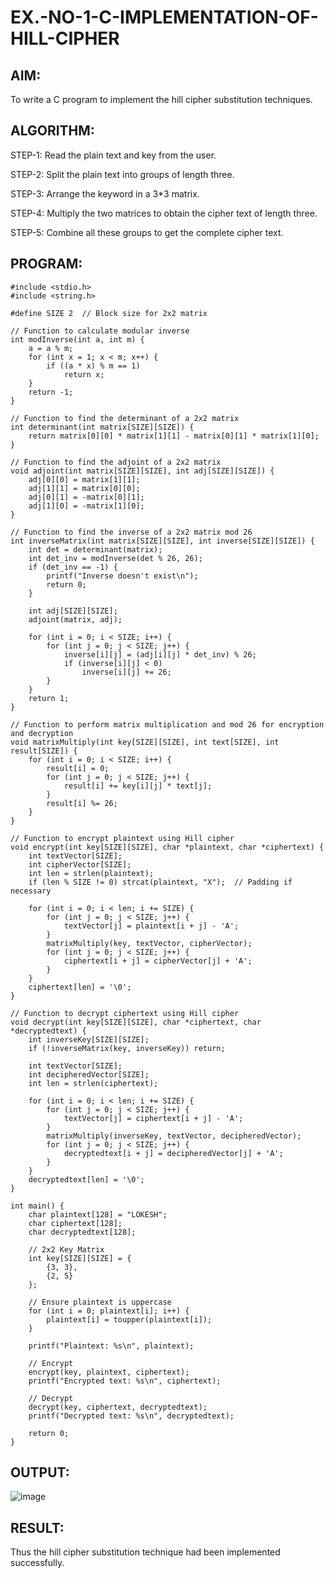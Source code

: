 # EX.-NO-1-C-IMPLEMENTATION-OF-HILL-CIPHER

## AIM:
To write a C program to implement the hill cipher substitution techniques.

## ALGORITHM:

STEP-1: Read the plain text and key from the user.

STEP-2: Split the plain text into groups of length three.

STEP-3: Arrange the keyword in a 3*3 matrix.

STEP-4: Multiply the two matrices to obtain the cipher text of length three.

STEP-5: Combine all these groups to get the complete cipher text.

## PROGRAM: 
```
#include <stdio.h>
#include <string.h>

#define SIZE 2  // Block size for 2x2 matrix

// Function to calculate modular inverse
int modInverse(int a, int m) {
    a = a % m;
    for (int x = 1; x < m; x++) {
        if ((a * x) % m == 1)
            return x;
    }
    return -1;
}

// Function to find the determinant of a 2x2 matrix
int determinant(int matrix[SIZE][SIZE]) {
    return matrix[0][0] * matrix[1][1] - matrix[0][1] * matrix[1][0];
}

// Function to find the adjoint of a 2x2 matrix
void adjoint(int matrix[SIZE][SIZE], int adj[SIZE][SIZE]) {
    adj[0][0] = matrix[1][1];
    adj[1][1] = matrix[0][0];
    adj[0][1] = -matrix[0][1];
    adj[1][0] = -matrix[1][0];
}

// Function to find the inverse of a 2x2 matrix mod 26
int inverseMatrix(int matrix[SIZE][SIZE], int inverse[SIZE][SIZE]) {
    int det = determinant(matrix);
    int det_inv = modInverse(det % 26, 26);
    if (det_inv == -1) {
        printf("Inverse doesn't exist\n");
        return 0;
    }

    int adj[SIZE][SIZE];
    adjoint(matrix, adj);

    for (int i = 0; i < SIZE; i++) {
        for (int j = 0; j < SIZE; j++) {
            inverse[i][j] = (adj[i][j] * det_inv) % 26;
            if (inverse[i][j] < 0)
                inverse[i][j] += 26;
        }
    }
    return 1;
}

// Function to perform matrix multiplication and mod 26 for encryption and decryption
void matrixMultiply(int key[SIZE][SIZE], int text[SIZE], int result[SIZE]) {
    for (int i = 0; i < SIZE; i++) {
        result[i] = 0;
        for (int j = 0; j < SIZE; j++) {
            result[i] += key[i][j] * text[j];
        }
        result[i] %= 26;
    }
}

// Function to encrypt plaintext using Hill cipher
void encrypt(int key[SIZE][SIZE], char *plaintext, char *ciphertext) {
    int textVector[SIZE];
    int cipherVector[SIZE];
    int len = strlen(plaintext);
    if (len % SIZE != 0) strcat(plaintext, "X");  // Padding if necessary

    for (int i = 0; i < len; i += SIZE) {
        for (int j = 0; j < SIZE; j++) {
            textVector[j] = plaintext[i + j] - 'A';
        }
        matrixMultiply(key, textVector, cipherVector);
        for (int j = 0; j < SIZE; j++) {
            ciphertext[i + j] = cipherVector[j] + 'A';
        }
    }
    ciphertext[len] = '\0';
}

// Function to decrypt ciphertext using Hill cipher
void decrypt(int key[SIZE][SIZE], char *ciphertext, char *decryptedtext) {
    int inverseKey[SIZE][SIZE];
    if (!inverseMatrix(key, inverseKey)) return;

    int textVector[SIZE];
    int decipheredVector[SIZE];
    int len = strlen(ciphertext);

    for (int i = 0; i < len; i += SIZE) {
        for (int j = 0; j < SIZE; j++) {
            textVector[j] = ciphertext[i + j] - 'A';
        }
        matrixMultiply(inverseKey, textVector, decipheredVector);
        for (int j = 0; j < SIZE; j++) {
            decryptedtext[i + j] = decipheredVector[j] + 'A';
        }
    }
    decryptedtext[len] = '\0';
}

int main() {
    char plaintext[128] = "LOKESH";
    char ciphertext[128];
    char decryptedtext[128];

    // 2x2 Key Matrix
    int key[SIZE][SIZE] = {
        {3, 3},
        {2, 5}
    };

    // Ensure plaintext is uppercase
    for (int i = 0; plaintext[i]; i++) {
        plaintext[i] = toupper(plaintext[i]);
    }

    printf("Plaintext: %s\n", plaintext);

    // Encrypt
    encrypt(key, plaintext, ciphertext);
    printf("Encrypted text: %s\n", ciphertext);

    // Decrypt
    decrypt(key, ciphertext, decryptedtext);
    printf("Decrypted text: %s\n", decryptedtext);

    return 0;
}

```

## OUTPUT:

![image](https://github.com/user-attachments/assets/3b390f21-7034-42d6-87fd-aa1443cba881)




## RESULT:
  Thus the hill cipher substitution technique had been implemented successfully.
